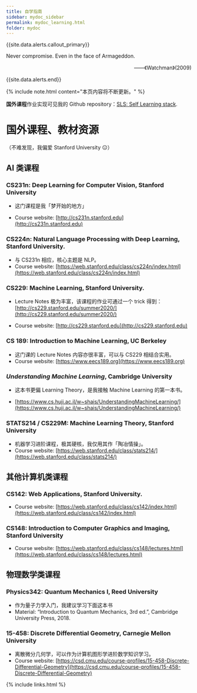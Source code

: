 ```yaml
---
title: 自学指南
sidebar: mydoc_sidebar
permalink: mydoc_learning.html
folder: mydoc
---
```


{{site.data.alerts.callout_primary}}
<p>Never compromise. Even in the face of Armageddon.</p>
<p align="right">——《Watchman》(2009)</p>

{{site.data.alerts.end}}

{% include note.html content="本页内容将不断更新。" %}

**国外课程**作业实现可见我的 Github repository：[SLS: Self Learning stack](https://github.com/anyeZHY/Self-Learning).

# 国外课程、教材资源

（不难发现，我偏爱 Stanford University 😑）

## AI 类课程

### CS231n: Deep Learning for Computer Vision, Stanford University

- 这门课程是我「梦开始的地方」

- Course website: [http://cs231n.stanford.edu](http://cs231n.stanford.edu)

### CS224n: Natural Language Processing with Deep Learning, Stanford University.

- 与 CS231n 相应，核心主题是 NLP。
- Course website: [https://web.stanford.edu/class/cs224n/index.html](https://web.stanford.edu/class/cs224n/index.html)

### CS229: Machine Learning, Stanford University.

- Lecture Notes 极为丰富，该课程的作业可通过一个 trick 得到：[http://cs229.stanford.edu/summer2020/](http://cs229.stanford.edu/summer2020/)

- Course website: [http://cs229.stanford.edu](http://cs229.stanford.edu)

### CS 189: Introduction to Machine Learning, UC Berkeley

- 这门课的 Lecture Notes 内容亦很丰富，可以与 CS229 相结合实用。
- Course website: [https://www.eecs189.org](https://www.eecs189.org)

### *Understanding Machine Learning*, Cambridge University

- 这本书更偏 Learning Theory，是我接触 Machine Learning 的第一本书。

- [https://www.cs.huji.ac.il/w~shais/UnderstandingMachineLearning/](https://www.cs.huji.ac.il/w~shais/UnderstandingMachineLearning/)

### STATS214 / CS229M: Machine Learning Theory, Stanford University

- 机器学习进阶课程，极其硬核，我仅用其作「陶冶情操」。
- Course website: [https://web.stanford.edu/class/stats214/](https://web.stanford.edu/class/stats214/)



## 其他计算机类课程

### CS142: Web Applications, Stanford University.

- Course website: [https://web.stanford.edu/class/cs142/index.html](https://web.stanford.edu/class/cs142/index.html)

### CS148: Introduction to Computer Graphics and Imaging, Stanford University

- Course website: [https://web.stanford.edu/class/cs148/lectures.html](https://web.stanford.edu/class/cs148/lectures.html)

## 物理数学类课程

### Physics342: Quantum Mechanics I, Reed University

- 作为量子力学入门，我建议学习下面这本书
- Material: “Introduction to Quantum Mechanics, 3rd ed.”, Cambridge University Press, 2018.

### 15-458: Discrete Differential Geometry, Carnegie Mellon University

- 离散微分几何学，可以作为计算机图形学进阶数学知识学习。
- Course website: [https://csd.cmu.edu/course-profiles/15-458-Discrete-Differential-Geometry](https://csd.cmu.edu/course-profiles/15-458-Discrete-Differential-Geometry)


{% include links.html %}

